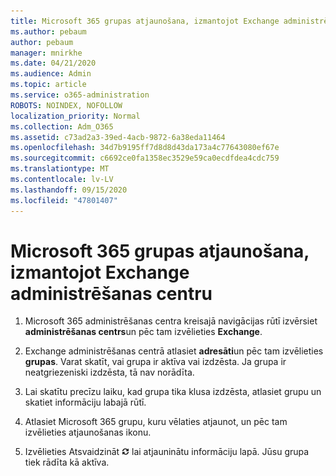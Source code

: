 ```yaml
---
title: Microsoft 365 grupas atjaunošana, izmantojot Exchange administrēšanas centru
ms.author: pebaum
author: pebaum
manager: mnirkhe
ms.date: 04/21/2020
ms.audience: Admin
ms.topic: article
ms.service: o365-administration
ROBOTS: NOINDEX, NOFOLLOW
localization_priority: Normal
ms.collection: Adm_O365
ms.assetid: c73ad2a3-39ed-4acb-9872-6a38eda11464
ms.openlocfilehash: 34d7b9195ff7d8d8d43da173a4c77643080ef67e
ms.sourcegitcommit: c6692ce0fa1358ec3529e59ca0ecdfdea4cdc759
ms.translationtype: MT
ms.contentlocale: lv-LV
ms.lasthandoff: 09/15/2020
ms.locfileid: "47801407"
---
```

# <a name="restore-a-microsoft-365-group-using-the-exchange-admin-center"></a>Microsoft 365 grupas atjaunošana, izmantojot Exchange administrēšanas centru

1. Microsoft 365 administrēšanas centra kreisajā navigācijas rūtī izvērsiet **administrēšanas centrs**un pēc tam izvēlieties **Exchange**.
    
2. Exchange administrēšanas centrā atlasiet **adresāti**un pēc tam izvēlieties **grupas**. Varat skatīt, vai grupa ir aktīva vai izdzēsta. Ja grupa ir neatgriezeniski izdzēsta, tā nav norādīta.
    
3. Lai skatītu precīzu laiku, kad grupa tika klusa izdzēsta, atlasiet grupu un skatiet informāciju labajā rūtī.
    
4. Atlasiet Microsoft 365 grupu, kuru vēlaties atjaunot, un pēc tam izvēlieties atjaunošanas ikonu.
    
5. Izvēlieties Atsvaidzināt ![Atsvaidzināšanas ikona](media/6464df90-2a91-4c1f-92a6-9a38c7696ac3.gif) lai atjauninātu informāciju lapā. Jūsu grupa tiek rādīta kā aktīva. 
    


